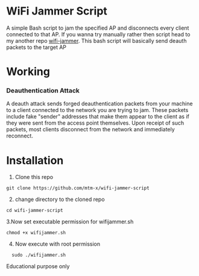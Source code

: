 # WiFi Jammer Script
A simple Bash script to jam the specified AP and disconnects every client connected to that AP. If you wanna try manually rather then script head to my another repo [wifi-jammer](https://github.com/mtm-x/wifi-jammer).
This bash script will basically send deauth packets to the target AP

# Working
### Deauthentication Attack
A deauth attack sends forged deauthentication packets from your machine to a client connected to the network you are trying to jam. These packets include fake "sender" addresses that make them appear to the client as if they were sent from the access point themselves. Upon receipt of such packets, most clients disconnect from the network and immediately reconnect.




# Installation

1. Clone this repo

  ```
  git clone https://github.com/mtm-x/wifi-jammer-script
  ```
2. change directory to the cloned repo

  ```
  cd wifi-jammer-script
   ```
3.Now set executable permission for wifijammer.sh

  ```
  chmod +x wifijammer.sh  
  ```
4. Now execute with root permission

```
  sudo ./wifijammer.sh
```

 

Educational purpose only
